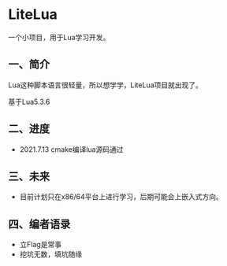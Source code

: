 # LiteLua

一个小项目，用于Lua学习开发。

## 一、简介

Lua这种脚本语言很轻量，所以想学学，LiteLua项目就出现了。

基于Lua5.3.6

## 二、进度

- 2021.7.13 cmake编译lua源码通过

## 三、未来

- 目前计划只在x86/64平台上进行学习，后期可能会上嵌入式方向。

## 四、编者语录

- 立Flag是常事
- 挖坑无数，填坑随缘